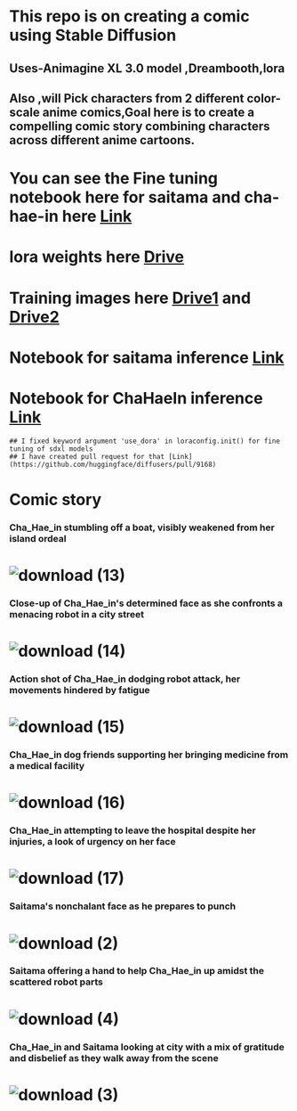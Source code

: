 # This repo is on creating a comic using Stable Diffusion

## Uses-Animagine XL 3.0 model ,Dreambooth,lora

## Also ,will Pick characters from 2 different color-scale anime comics,Goal here is to create a compelling comic story combining characters across different anime cartoons.


# You can see the Fine tuning notebook here for saitama and cha-hae-in here [Link](FineAnimeTuning.ipynb)

# lora weights here [Drive](https://drive.google.com/file/d/1-EUJs--DbhC8nJgNg_6NDogNButvOp2Q/view?usp=sharing)
# Training images here [Drive1](https://drive.google.com/drive/folders/12XsfxkycZnh4oETnqzQ3CX4ew3Fg-aDq?usp=sharing) and [Drive2](https://drive.google.com/drive/folders/1IWlVqYJ63ZHSF7ZrR7z0vSSzUTyHEeoQ?usp=sharing)

# Notebook for saitama inference [Link](Animagine_inferenceSaitama.ipynb)
# Notebook for ChaHaeIn inference [Link](Animagine_inferenceChaHaeIn.ipynb)

```
## I fixed keyword argument 'use_dora' in loraconfig.init() for fine tuning of sdxl models
## I have created pull request for that [Link](https://github.com/huggingface/diffusers/pull/9168)
```
# Comic story 

### Cha_Hae_in stumbling off a boat, visibly weakened from her island ordeal
# ![download (13)](https://github.com/user-attachments/assets/07b363e2-5da0-4f3c-9f8a-0123d8ac3f4d)
### Close-up of Cha_Hae_in's determined face as she confronts a menacing robot in a city street
# ![download (14)](https://github.com/user-attachments/assets/ef361f01-fd26-4690-9bf5-b82da3dc1ba1)
### Action shot of Cha_Hae_in dodging robot attack, her movements hindered by fatigue
# ![download (15)](https://github.com/user-attachments/assets/12a7e228-7b48-4ad1-a4ca-59190b71bd15)
### Cha_Hae_in dog friends supporting her bringing medicine from a medical facility
# ![download (16)](https://github.com/user-attachments/assets/6c060f1d-d2d9-49f1-a4d3-f5eed6ea012c)
### Cha_Hae_in attempting to leave the hospital despite her injuries, a look of urgency on her face
# ![download (17)](https://github.com/user-attachments/assets/653b01e8-c71c-407b-a222-66c755dda1d6)
### Saitama's nonchalant face as he prepares to punch
# ![download (2)](https://github.com/user-attachments/assets/67bd0f73-a82a-47d9-b482-f7fac655cadc)
### Saitama offering a hand to help Cha_Hae_in up amidst the scattered robot parts
# ![download (4)](https://github.com/user-attachments/assets/f4b36cec-6def-400e-8182-46611b9d021c)
### Cha_Hae_in and Saitama looking at city with a mix of gratitude and disbelief as they walk away from the scene
# ![download (3)](https://github.com/user-attachments/assets/01c88aef-72df-4bb0-aec1-61f765a2f92a)


